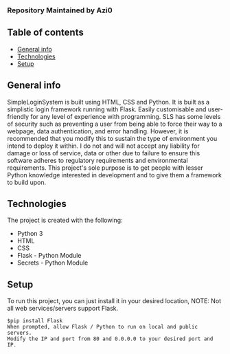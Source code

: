 ### Repository Maintained by Azi0

## Table of contents
* [General info](#general-info)
* [Technologies](#technologies)
* [Setup](#setup)

## General info
SimpleLoginSystem is built using HTML, CSS and Python. It is built as a simplistic login framework running with Flask. Easily customisable and user-friendly for any level of experience with programming. SLS has some levels of security such as preventing a user from being able to force their way to a webpage, data authentication, and error handling. However, it is recommended that you modify this to sustain the type of environment you intend to deploy it within. I do not and will not accept any liability for damage or loss of service, data or other due to failure to ensure this software adheres to regulatory requirements and environmental requirements. This project's sole purpose is to get people with lesser Python knowledge interested in development and to give them a framework to build upon.
	
## Technologies
The project is created with the following:
* Python 3
* HTML
* CSS
* Flask - Python Module
* Secrets - Python Module
	
## Setup
To run this project, you can just install it in your desired location, NOTE: Not all web services/servers support Flask.

```
$pip install Flask
When prompted, allow Flask / Python to run on local and public servers.
Modify the IP and port from 80 and 0.0.0.0 to your desired port and IP.
```
